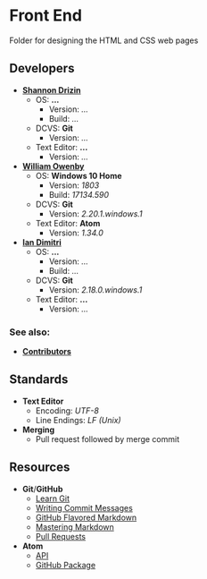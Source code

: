 # Front End

Folder for designing the HTML and CSS web pages

## Developers

* [**Shannon Drizin**](https://github.com/shannondrizin )
  * OS: **...**
    * Version: *...*
    * Build: *...*
  * DCVS: **Git**
    * Version: *...*
  * Text Editor: **...**
    * Version: *...*
* [**William Owenby**](https://github.com/william-c-owenby)
  * OS: **Windows 10 Home**
    * Version: *1803*
    * Build: *17134.590*
  * DCVS: **Git**
    * Version: *2.20.1.windows.1*
  * Text Editor: **Atom**
    * Version: *1.34.0*
* [**Ian Dimitri**](https://github.com/imd15)
  * OS: **...**
    * Version: *...*
    * Build: *...*
  * DCVS: **Git**
    * Version: *2.18.0.windows.1*
  * Text Editor: **...**
    * Version: *...*

### See also:

* [**Contributors**](https://github.com/LeaseLord/LeaseLordWeb/graphs/contributors)

## Standards
* **Text Editor**
  * Encoding: *UTF-8*
  * Line Endings: *LF (Unix)*
* **Merging**
  * Pull request followed by merge commit

## Resources

* **Git**/**GitHub**
  * [Learn Git](http://try.github.io/)
  * [Writing Commit Messages](https://chris.beams.io/posts/git-commit/#seven-rules)
  * [GitHub Flavored Markdown](https://github.github.com/gfm/)
  * [Mastering Markdown](https://guides.github.com/features/mastering-markdown/)
  * [Pull Requests](https://help.github.com/en/articles/about-pull-requests)
* **Atom**
  * [API](https://atom.io/docs/api/v1.34.0/AtomEnvironment)
  * [GitHub Package](https://flight-manual.atom.io/using-atom/sections/github-package/)
